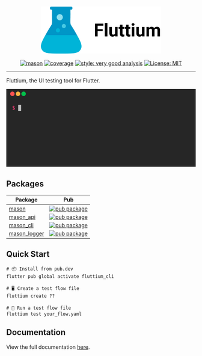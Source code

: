 <p align="center">
<img src="https://raw.githubusercontent.com/wolfenrain/fluttium/main/assets/fluttium_full.png" height="125" alt="fluttium logo" />
</p>

<p align="center">
<a href="https://github.com//wolfenrain/fluttium/actions"><img src="https://github.com//wolfenrain/fluttium/workflows/mason/badge.svg" alt="mason"></a>
<a href="https://github.com//wolfenrain/fluttium/actions"><img src="https://raw.githubusercontent.com//wolfenrain/fluttium/main/packages/fluttium/coverage_badge.svg" alt="coverage"></a>
<a href="https://pub.dev/packages/very_good_analysis"><img src="https://img.shields.io/badge/style-very_good_analysis-B22C89.svg" alt="style: very good analysis"></a>
<a href="https://opensource.org/licenses/MIT"><img src="https://img.shields.io/badge/license-MIT-purple.svg" alt="License: MIT"></a>
</p>

---

Fluttium, the UI testing tool for Flutter.

![Fluttium Demo][fluttium_demo]

## Packages

| Package                                                                             | Pub                                                                                                    |
| ----------------------------------------------------------------------------------- | ------------------------------------------------------------------------------------------------------ |
| [mason](https://github.com/felangel/mason/tree/master/packages/mason)               | [![pub package](https://img.shields.io/pub/v/mason.svg)](https://pub.dev/packages/mason)               |
| [mason_api](https://github.com/felangel/mason/tree/master/packages/mason_api)       | [![pub package](https://img.shields.io/pub/v/mason_api.svg)](https://pub.dev/packages/mason_api)       |
| [mason_cli](https://github.com/felangel/mason/tree/master/packages/mason_cli)       | [![pub package](https://img.shields.io/pub/v/mason_cli.svg)](https://pub.dev/packages/mason_cli)       |
| [mason_logger](https://github.com/felangel/mason/tree/master/packages/mason_logger) | [![pub package](https://img.shields.io/pub/v/mason_logger.svg)](https://pub.dev/packages/mason_logger) |

## Quick Start

```shell
# 📦 Install from pub.dev
flutter pub global activate fluttium_cli

# 🖥 Create a test flow file
fluttium create ??

# 🧪 Run a test flow file
fluttium test your_flow.yaml
```

## Documentation

View the full documentation [here](https://fluttium.dev/).

[fluttium_demo]: https://raw.githubusercontent.com/wolfenrain/fluttium/main/docs/static/img/hero.gif